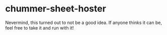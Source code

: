 # chummer-sheet-hoster
Nevermind, this turned out to not be a good idea. If anyone thinks it can be, feel free to take it and run with it!
